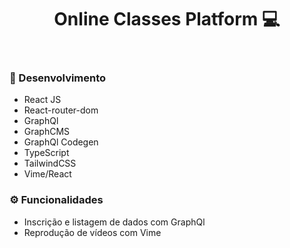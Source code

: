 <h1 align='center'>
  Online Classes Platform 💻
</h1>

<p align='center'>
  <img alt='' src='https://i.imgur.com/bkhhdOC.png'>
</p><p align='center'>
  <img alt='' src='https://i.imgur.com/HY6jD52.png'>
</p>

### 🚀 Desenvolvimento
- React JS
- React-router-dom
- GraphQl
- GraphCMS
- GraphQl Codegen
- TypeScript
- TailwindCSS
- Vime/React

### ⚙️ Funcionalidades
- Inscrição e listagem de dados com GraphQl
- Reprodução de vídeos com Vime
